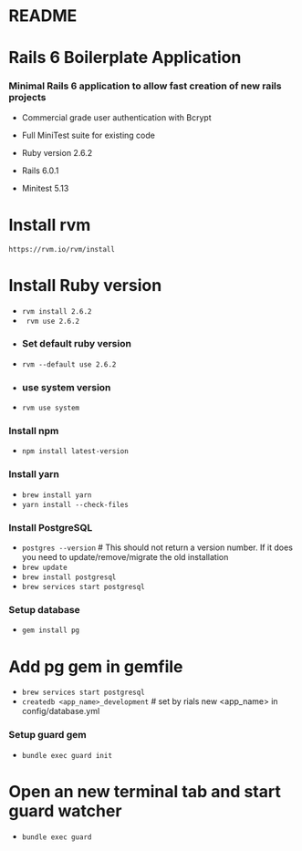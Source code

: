 # README
# Rails 6 Boilerplate Application
### Minimal Rails 6 application to allow fast creation of new rails projects
* Commercial grade user authentication with Bcrypt

* Full MiniTest suite for existing code

* Ruby version 2.6.2

* Rails 6.0.1

* Minitest 5.13

# Install rvm
`https://rvm.io/rvm/install`

# Install Ruby version
* `rvm install 2.6.2`
* ` rvm use 2.6.2`
* ### Set default ruby version
* `rvm --default use 2.6.2`
* ### use system version
* `rvm use system`

### Install npm
* `npm install latest-version`

### Install yarn
* `brew install yarn`
* `yarn install --check-files`

### Install PostgreSQL
* `postgres --version` # This should not return a version number. If it does you need to update/remove/migrate the old installation
* `brew update`
* `brew install postgresql`
* `brew services start postgresql`

### Setup database
* `gem install pg`
# Add pg gem in gemfile
* `brew services start postgresql`
* `createdb <app_name>_development` # set by rials new <app_name> in config/database.yml

### Setup guard gem
* `bundle exec guard init`
# Open an new terminal tab and start guard watcher
* `bundle exec guard`
